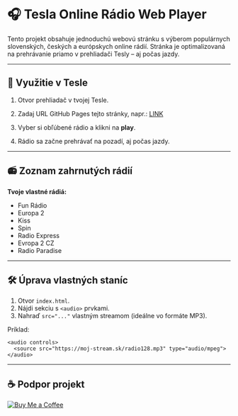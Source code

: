 # 🎧 Tesla Online Rádio Web Player

Tento projekt obsahuje jednoduchú webovú stránku s výberom populárnych slovenských, českých a európskych online rádií. Stránka je optimalizovaná na prehrávanie priamo v prehliadači Tesly – aj počas jazdy. 

---

## 🚗 Využitie v Tesle

1. Otvor prehliadač v tvojej Tesle.
2. Zadaj URL GitHub Pages tejto stránky, napr.: [LINK](https://skusimto.org/tesla-radio)


3. Vyber si obľúbené rádio a klikni na **play**.
4. Rádio sa začne prehrávať na pozadí, aj počas jazdy.

---

## 📻 Zoznam zahrnutých rádií

**Tvoje vlastné rádiá:**
- Fun Rádio
- Europa 2
- Kiss
- Spin
- Radio Express
- Evropa 2 CZ
- Radio Paradise

---

## 🛠️ Úprava vlastných staníc

1. Otvor `index.html`.
2. Nájdi sekciu s `<audio>` prvkami.
3. Nahraď `src="..."` vlastným streamom (ideálne vo formáte MP3).

Príklad:
```
<audio controls>
  <source src="https://moj-stream.sk/radio128.mp3" type="audio/mpeg">
</audio>
```


---



## ☕ Podpor projekt

[![Buy Me a Coffee](https://img.shields.io/badge/Buy%20me%20a%20coffee-%E2%98%95-orange?style=for-the-badge)](https://skusimto.org/donate)


